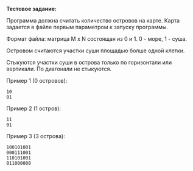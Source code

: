**Тестовое задание:**

Программа должна считать количество островов на карте. Карта задается в файле первым параметром к запуску программы.

Формат файла: матрица M x N состоящая из 0 и 1. 0 - море, 1 - суша.

Островом считаются участки суши площадью болше одной клетки. 

Стыкуются участки суши в острова только по горизонтали или вертикали. По диагонали не стыкуются.

Пример 1 (0 островов):
```
10
01
```

Пример 2 (1 остров):
```
11
01
```

Пример 3 (3 острова):
```
100101001
000111001 
110101001
011000000
```
